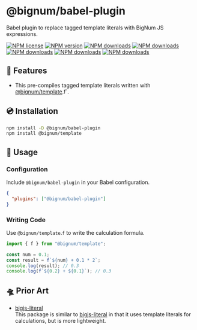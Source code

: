 # @bignum/babel-plugin

Babel plugin to replace tagged template literals with BigNum JS expressions.

[![NPM license](https://img.shields.io/npm/l/@bignum/babel-plugin.svg)](https://www.npmjs.com/package/@bignum/babel-plugin)
[![NPM version](https://img.shields.io/npm/v/@bignum/babel-plugin.svg)](https://www.npmjs.com/package/@bignum/babel-plugin)
[![NPM downloads](https://img.shields.io/badge/dynamic/json.svg?label=downloads&colorB=green&suffix=/day&query=$.downloads&uri=https://api.npmjs.org//downloads/point/last-day/@bignum/babel-plugin&maxAge=3600)](http://www.npmtrends.com/@bignum/babel-plugin)
[![NPM downloads](https://img.shields.io/npm/dw/@bignum/babel-plugin.svg)](http://www.npmtrends.com/@bignum/babel-plugin)
[![NPM downloads](https://img.shields.io/npm/dm/@bignum/babel-plugin.svg)](http://www.npmtrends.com/@bignum/babel-plugin)
[![NPM downloads](https://img.shields.io/npm/dy/@bignum/babel-plugin.svg)](http://www.npmtrends.com/@bignum/babel-plugin)
[![NPM downloads](https://img.shields.io/npm/dt/@bignum/babel-plugin.svg)](http://www.npmtrends.com/@bignum/babel-plugin)

## 🚀 Features

- This pre-compiles tagged template literals written with [@bignum/template].f`.

## 💿 Installation

```bash
npm install -D @bignum/babel-plugin
npm install @bignum/template
```

## 📖 Usage

### Configuration

Include `@bignum/babel-plugin` in your Babel configuration.

```json
{
  "plugins": ["@bignum/babel-plugin"]
}
```

### Writing Code

Use `@bignum/template`.`f` to write the calculation formula.

```js
import { f } from "@bignum/template";

const num = 0.1;
const result = f`${num} + 0.1 * 2`;
console.log(result); // 0.3
console.log(f`${0.2} + ${0.1}`); // 0.3
```

## 🛸 Prior Art

- [bigjs-literal]\
  This package is similar to [bigjs-literal] in that it uses template literals for calculations, but is more lightweight.

[bigjs-literal]: https://www.npmjs.com/package/bigjs-literal
[@bignum/template]: ../template/README.md
